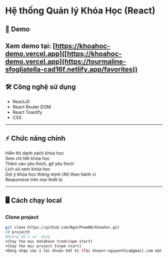 # Hệ thống Quản lý Khóa Học (React)

## 🚀 Demo

Xem demo tại: [[https://khoahoc-demo.vercel.app]([https://khoahoc-demo.vercel.app](https://tourmaline-sfogliatella-cad16f.netlify.app/favorites))  
](https://tourmaline-sfogliatella-cad16f.netlify.app/)
---

## 🛠 Công nghệ sử dụng

- ReactJS 
- React Router DOM
- React Toastify
- CSS 

---

## ⚡ Chức năng chính

 Hiển thị danh sách khóa học  
 Xem chi tiết khóa học  
 Thêm vào yêu thích, gỡ yêu thích  
 Lịch sử xem khóa học  
 Gợi ý khóa học thông minh (AI) theo hành vi  
 Responsive trên mọi thiết bị

---

## 🖥️ Cách chạy local

### Clone project

```bash
git clone https://github.com/NgocPham00/khoahoc.git
cd project5
#Hướng dẫn sử dụng
+Chạy thư mục database trước(npm start)
+Chạy thư mục project 5(npm start)
+Đăng nhập vào 1 tài khoản bất kì (Tài khaonr:nguyenthia@gmail.com mật khẩu là nguyenthia)
